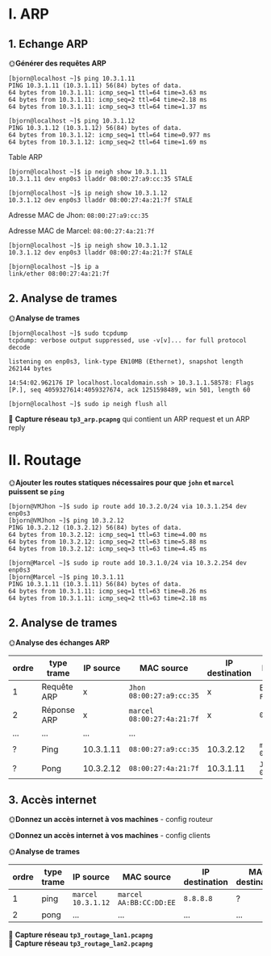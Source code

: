 # I. ARP

## 1. Echange ARP

🌞**Générer des requêtes ARP**
```
[bjorn@localhost ~]$ ping 10.3.1.11
PING 10.3.1.11 (10.3.1.11) 56(84) bytes of data.
64 bytes from 10.3.1.11: icmp_seq=1 ttl=64 time=3.63 ms
64 bytes from 10.3.1.11: icmp_seq=2 ttl=64 time=2.18 ms
64 bytes from 10.3.1.11: icmp_seq=3 ttl=64 time=1.37 ms
```
```
[bjorn@localhost ~]$ ping 10.3.1.12
PING 10.3.1.12 (10.3.1.12) 56(84) bytes of data.
64 bytes from 10.3.1.12: icmp_seq=1 ttl=64 time=0.977 ms
64 bytes from 10.3.1.12: icmp_seq=2 ttl=64 time=1.69 ms
```
Table ARP
```
[bjorn@localhost ~]$ ip neigh show 10.3.1.11
10.3.1.11 dev enp0s3 lladdr 08:00:27:a9:cc:35 STALE
```
```
[bjorn@localhost ~]$ ip neigh show 10.3.1.12
10.3.1.12 dev enp0s3 lladdr 08:00:27:4a:21:7f STALE
```
Adresse MAC de Jhon: ```08:00:27:a9:cc:35```

Adresse MAC de Marcel: ```08:00:27:4a:21:7f```
```
[bjorn@localhost ~]$ ip neigh show 10.3.1.12
10.3.1.12 dev enp0s3 lladdr 08:00:27:4a:21:7f STALE
```
```
[bjorn@localhost ~]$ ip a
link/ether 08:00:27:4a:21:7f
```
## 2. Analyse de trames

🌞**Analyse de trames**
```
[bjorn@localhost ~]$ sudo tcpdump
tcpdump: verbose output suppressed, use -v[v]... for full protocol decode

listening on enp0s3, link-type EN10MB (Ethernet), snapshot length 262144 bytes

14:54:02.962176 IP localhost.localdomain.ssh > 10.3.1.1.58578: Flags [P.], seq 4059327614:4059327674, ack 1251598489, win 501, length 60
```
```
[bjorn@localhost ~]$ sudo ip neigh flush all
```
🦈 **Capture réseau `tp3_arp.pcapng`** qui contient un ARP request et un ARP reply

# II. Routage

🌞**Ajouter les routes statiques nécessaires pour que `john` et `marcel` puissent se `ping`**
```
[bjorn@VMJhon ~]$ sudo ip route add 10.3.2.0/24 via 10.3.1.254 dev enp0s3
[bjorn@VMJhon ~]$ ping 10.3.2.12
PING 10.3.2.12 (10.3.2.12) 56(84) bytes of data.
64 bytes from 10.3.2.12: icmp_seq=1 ttl=63 time=4.00 ms
64 bytes from 10.3.2.12: icmp_seq=2 ttl=63 time=5.88 ms
64 bytes from 10.3.2.12: icmp_seq=3 ttl=63 time=4.45 ms
```
```
[bjorn@Marcel ~]$ sudo ip route add 10.3.1.0/24 via 10.3.2.254 dev enp0s3
[bjorn@Marcel ~]$ ping 10.3.1.11
PING 10.3.1.11 (10.3.1.11) 56(84) bytes of data.
64 bytes from 10.3.1.11: icmp_seq=1 ttl=63 time=8.26 ms
64 bytes from 10.3.1.11: icmp_seq=2 ttl=63 time=2.18 ms
```
## 2. Analyse de trames

🌞**Analyse des échanges ARP**


| ordre | type trame  | IP source | MAC source                | IP destination | MAC destination            |
| ----- | ----------- | --------- | ------------------------- | -------------- | -------------------------- |
| 1     | Requête ARP | x         | `Jhon` `08:00:27:a9:cc:35` | x              | Broadcast `FF:FF:FF:FF:FF` |
| 2     | Réponse ARP | x         | `marcel` `08:00:27:4a:21:7f` | x              | `08:00:27:a9:cc:35` |
| ...   | ...         | ...       | ...                       |                |                            |
| ?     | Ping        | 10.3.1.11 | `08:00:27:a9:cc:35`  | 10.3.2.12   |`marcel` `08:00:27:4a:21:7f`           |
| ?     | Pong        | 10.3.2.12 | `08:00:27:4a:21:7f`  | 10.3.1.11   | `Jhon` `08:00:27:a9:cc:35`          |

## 3. Accès internet

🌞**Donnez un accès internet à vos machines** - config routeur


🌞**Donnez un accès internet à vos machines** - config clients


🌞**Analyse de trames**

| ordre | type trame | IP source            | MAC source                | IP destination | MAC destination |     |
| ----- | ---------- | -------------------- | ------------------------- | -------------- | --------------- | --- |
| 1     | ping       | `marcel` `10.3.1.12` | `marcel` `AA:BB:CC:DD:EE` | `8.8.8.8`      | ?               |     |
| 2     | pong       | ...                  | ...                       | ...            | ...             | ... |

🦈 **Capture réseau `tp3_routage_lan1.pcapng`**  
🦈 **Capture réseau `tp3_routage_lan2.pcapng`**